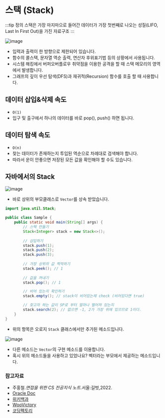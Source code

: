# 스택 (Stack)

:::tip 정의
스택은 가장 마지마으로 들어간 데이터가 가장 첫번째로 나오는 성질(LIFO, Last In First Out)을 가진 자료구조
:::

![image](https://user-images.githubusercontent.com/50647845/172966430-026d1d71-4c48-4d08-86ab-98f7aa6ac183.png)

- 입력과 출력이 한 방향으로 제한되어 있습니다.
- 함수의 콜스택, 문자열 역순 출력, 연산자 후위표기법 등의 상황에서 사용됩니다.
- 시스템 해킹에서 버퍼오버플로우 취약점을 이용한 공격을 할 때 스택 메모리의 영역에서 발생합니다.
- 그래프의 깊이 우선 탐색(DFS)과 재귀적(Recursion) 함수를 호출 할 때 사용합니다.

## 데이터 삽입&삭제 속도

- `O(1)`
- 입구 및 출구에서 하나의 데이터를 바로 pop(), push() 하면 됩니다.

## 데이터 탐색 속도 

- `O(n)`
- 찾는 데이터가 존재하는지 투입된 역순으로 차례대로 검색해야 합니다.
- 따라서 운이 안좋으면 저장된 모든 값을 확인해야 할 수도 있습니다.

## 자바에서의 Stack

![image](https://user-images.githubusercontent.com/50647845/172966767-ad280b86-9ca7-450c-b2db-102786c48493.png)

- 바로 상위의 부모클래스로 `Vector`를 상속 받았습니다.

```java
import java.util.Stack;

public class Sample {
    public static void main(String[] args) {
        // 스택 만들기
        Stack<Integer> stack = new Stack<>();
        
        // 삽입하기
        stack.push(1);
        stack.push(2);
        stack.push(3);
        
        // 가장 상위의 값 찍먹하기
        stack.peek(); // 1
        
        // 값을 꺼내기
        stack.pop(); // 1

        // 비어 있는지 확인하기
        stack.empty(); // stack이 비어있는제 check (비어있다면 true)

        // 찾고자 하는 값이 SP로 부터 얼마나 떨어져 있는지
        stack.search(2); // 없으면 -1, 2가 가장 위에 있으므로 1이다.
    }
}
```

- 위의 항목은 오로지 `Stack` 클래스에서만 추가된 메소드입니다.

![image](https://user-images.githubusercontent.com/50647845/172967997-96eaae5d-a5e1-41d6-a479-56e5a9bde4d7.png)

- 다른 메소드는 `Vector`의 구현 메소드를 이용합니다.
- 혹시 위의 메소드들을 사용하고 있었나요? 벡터라는 부모에서 제공하는 메소드입니다.

### 참고자료
- 주홍철.*면접을 위한 CS 전공지식 노트*.서울:길벗,2022.  
- [Oracle Doc](https://docs.oracle.com/en/java/javase/11/docs/api/java.base/java/util/Stack.html)
- [위키백과](https://ko.wikipedia.org/wiki/%EC%8A%A4%ED%83%9D)
- [WooVictory](https://github.com/WooVictory/Ready-For-Tech-Interview)
- [코딩펙토리](https://coding-factory.tistory.com/601)
